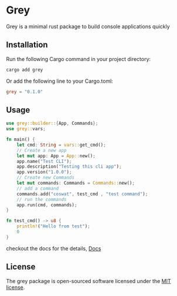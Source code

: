 # Grey

Grey is a minimal rust package to build console applications quickly 

## Installation

Run the following Cargo command in your project directory:

```bash 
cargo add grey
```

Or add the following line to your Cargo.toml:

```toml
grey = "0.1.0"
```

## Usage

```rust
use grey::builder::{App, Commands};
use grey::vars;

fn main() {
    let cmd: String = vars::get_cmd();
    // Create a new app
    let mut app: App = App::new();
    app.name("Test CLI");
    app.description("Testing this cli app");
    app.version("1.0.0");
    // Create new Commands
    let mut commands: Commands = Commands::new();
    // add a command
    commands.add("coswat", test_cmd , "test command");
    // run the commands
    app.run(cmd, commands);
}

fn test_cmd() -> u8 {
    println!("Hello from test");
    0
}
```

checkout the docs for the details, [Docs](https://docs.rs/grey/0.1.0/grey/)

## License

The grey package is open-sourced software licensed under the [MIT license](LICENSE).